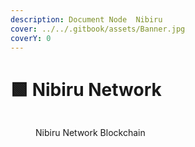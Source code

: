 ```yaml
---
description: Document Node  Nibiru
cover: ../../.gitbook/assets/Banner.jpg
coverY: 0
---
```


# 🟩  Nibiru Network

<figure><img src="https://pbs.twimg.com/profile_images/1709161965971529728/X4uZ9qHz_200x200.jpg" alt=""><figcaption><p> Nibiru Network Blockchain</p></figcaption></figure>

<figure><img src="https://health.roomit.xyz/api/badge/120/status?style=for-the-badge" alt=""><figcaption></figcaption></figure>

